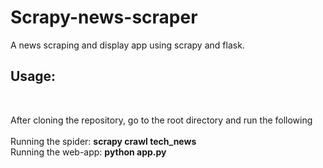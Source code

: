 # <h1>Scrapy-news-scraper</h1>
A news scraping and display app using scrapy and flask.

## <h2>Usage:</h2><br>
After cloning the repository, go to the root directory and run the following<br><br>
Running the spider:  <b>scrapy crawl tech_news</b><br>
Running the web-app: <b>python app.py</b>
